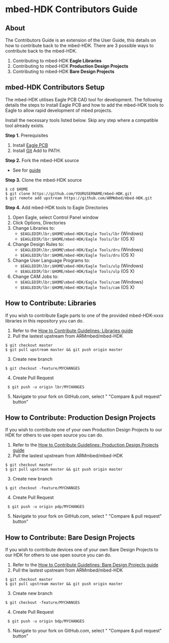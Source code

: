# mbed-HDK Contributors Guide

## About

The Contributors Guide is an extension of the User Guide, this details on how to contribute back to the mbed-HDK. There are 3 possible ways to contribute back to the mbed-HDK.

1. Contributing to mbed-HDK **Eagle Libraries**
2. Contributing to mbed-HDK **Production Design Projects**
3. Contributing to mbed-HDK **Bare Design Projects**

## mbed-HDK Contributors Setup

The mbed-HDK utilises Eagle PCB CAD tool for development. The following details the steps to Install Eagle PCB and how to add the mbed-HDK tools to Eagle to allow rapid development of mbed projects.

Install the necessary tools listed below. Skip any step where a compatible tool already exists.

**Step 1.** Prerequisites

1. Install [Eagle PCB](https://www.autodesk.com/products/eagle/overview) 
2. Install [Git](https://git-scm.com/downloads) Add to PATH.

**Step 2.** Fork the mbed-HDK source

* See for [guide](https://help.github.com/articles/fork-a-repo/)

**Step 3.** Clone the mbed-HDK source

```
$ cd $HOME 
$ git clone https://github.com/YOURUSERNAME/mbed-HDK.git
$ git remote add upstream https://github.com/ARMmbed/mbed-HDK.git
```
**Step 4.** Add mbed-HDK tools to Eagle Directories

1. Open Eagle, select Control Panel window
2. Click Options, Directories
3. Change Libraries to:
	* `$EAGLEDIR\lbr;$HOME\mbed-HDK/Eagle Tools/lbr` (Windows)
	* `$EAGLEDIR/lbr:$HOME/mbed-HDK/Eagle Tools/lbr` (OS X)
4. Change Design Rules to:
	* `$EAGLEDIR\lbr;$HOME\mbed-HDK/Eagle Tools/dru` (Windows)
	* `$EAGLEDIR/lbr:$HOME/mbed-HDK/Eagle Tools/dru` (OS X)
5. Change User Language Programs to:
	* `$EAGLEDIR\lbr;$HOME\mbed-HDK/Eagle Tools/ulp` (Windows)
	* `$EAGLEDIR/lbr:$HOME/mbed-HDK/Eagle Tools/ulp` (OS X)
6. Change CAM Jobs to:
	* `$EAGLEDIR\lbr;$HOME\mbed-HDK/Eagle Tools/cam` (Windows)
	* `$EAGLEDIR/lbr:$HOME/mbed-HDK/Eagle Tools/cam` (OS X)
	
## How to Contribute: Libraries
If you wish to contribute Eagle parts to one of the provided mbed-HDK-xxxx libraries in this repository you can do.

1. Refer to the [How to Contribute Guidelines: Libraries guide](CONTRIBUTION-GUIDELINES-LIBRARIES.md)
2. Pull the lastest upstream from ARMmbed/mbed-HDK

```
$ git checkout master
$ git pull upstream master && git push origin master
```
3. Create new branch 

```
$ git checkout -feature/MYCHANGES
``` 

4. Create Pull Request

```
 $ git push -u origin lbr/MYCHANGES
``` 
5. Navigate to your fork on GitHub.com, select " "Compare & pull request" button"

## How to Contribute: Production Design Projects
If you wish to contribute one of your own Production Design Projects to our HDK for others to use open source you can do.

1. Refer to the [How to Contribute Guidelines: Production Design Projects guide](CONTRIBUTION-GUIDELINES-PRODUCTION-DESIGN-PROJECTS.md)
2. Pull the lastest upstream from ARMmbed/mbed-HDK

```
$ git checkout master
$ git pull upstream master && git push origin master
```
3. Create new branch 

```
$ git checkout -feature/MYCHANGES
``` 

4. Create Pull Request

```
 $ git push -u origin pdp/MYCHANGES
``` 
5. Navigate to your fork on GitHub.com, select " "Compare & pull request" button"

## How to Contribute: Bare Design Projects
If you wish to contribute devices one of your own Bare Design Projects to our HDK for others to use open source you can do.

1. Refer to the [How to Contribute Guidelines: Bare Design Projects guide](CONTRIBUTION-GUIDELINES-BARE-DESIGN-PROJECTS.md)
2. Pull the lastest upstream from ARMmbed/mbed-HDK

```
$ git checkout master
$ git pull upstream master && git push origin master
```
3. Create new branch 

```
$ git checkout -feature/MYCHANGES
``` 

4. Create Pull Request

```
 $ git push -u origin bdp/MYCHANGES
``` 
5. Navigate to your fork on GitHub.com, select " "Compare & pull request" button"


